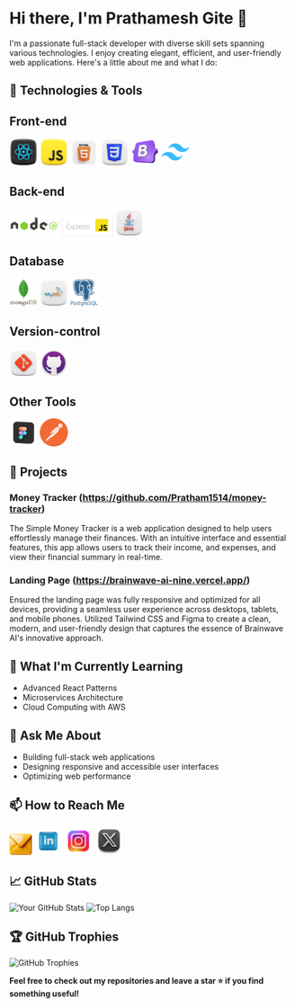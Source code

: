 # Hi there, I'm Prathamesh Gite 👋

I'm a passionate full-stack developer with diverse skill sets spanning various technologies. I enjoy creating elegant, efficient, and user-friendly web applications. Here's a little about me and what I do:

## 🔧 Technologies & Tools
<div align="left">
  <h2>Front-end</h2>
  <img src="https://github.com/Pratham1514/Pratham1514/blob/main/images/react.webp" width="50" />
  <img src="https://github.com/Pratham1514/Pratham1514/blob/main/images/js.webp" width="50" />
  <img src="https://github.com/Pratham1514/Pratham1514/blob/main/images/html.gif" width="50" />
  <img src="https://github.com/Pratham1514/Pratham1514/blob/main/images/css.gif" width="50" />
  <img src="https://github.com/Pratham1514/Pratham1514/blob/main/images/bootstrap.webp" width="50" />
  <img src="https://github.com/Pratham1514/Pratham1514/blob/main/images/Tailwind%20CSS.png" width="50" />
  <h2>Back-end</h2>
  <img src="https://github.com/Pratham1514/Pratham1514/blob/main/images/node.gif" width="90" />
  <img src="https://github.com/Pratham1514/Pratham1514/blob/main/images/ExpressJS-logo.png" width="90" />
  <img src="https://github.com/Pratham1514/Pratham1514/blob/main/images/java.gif" width="50" />
  <h2>Database</h2>
  <img src="https://github.com/Pratham1514/Pratham1514/blob/main/images/mongo.webp" width="50" />
  <img src="https://github.com/Pratham1514/Pratham1514/blob/main/images/mysql.webp" width="50" />
  <img src="https://github.com/Pratham1514/Pratham1514/blob/main/images/postgresql.png" width="50" />
  <h2>Version-control</h2>
  <img src="https://github.com/Pratham1514/Pratham1514/blob/main/images/git.webp" width="50" />
  <img src="https://github.com/Pratham1514/Pratham1514/blob/main/images/Github.png" width="50" />
  <h2>Other Tools</h2>
  <img src="https://github.com/Pratham1514/Pratham1514/blob/main/images/figma.webp" width="50" />
  <img src="https://github.com/Pratham1514/Pratham1514/blob/main/images/postman.webp" width="50" />
</div>

## 🚀 Projects
### Money Tracker (https://github.com/Pratham1514/money-tracker)
The Simple Money Tracker is a web application designed to help users effortlessly manage their finances. With an intuitive interface and essential features, this app allows users to track their income, and expenses, and view their financial summary in real-time.

### Landing Page (https://brainwave-ai-nine.vercel.app/)
Ensured the landing page was fully responsive and optimized for all devices, providing a seamless user experience across desktops, tablets, and mobile phones. Utilized Tailwind CSS and Figma to create a clean, modern, and user-friendly design that captures the essence of Brainwave AI's innovative approach.

## 🌱 What I'm Currently Learning
- Advanced React Patterns
- Microservices Architecture
- Cloud Computing with AWS

## 💬 Ask Me About
- Building full-stack web applications
- Designing responsive and accessible user interfaces
- Optimizing web performance

## 📫 How to Reach Me
<div align="left">
  <a href="mailto:prathameshgite366@gmail.com"><img src="https://github.com/Pratham1514/Pratham1514/blob/main/images/mail.png" alt="mail" width="40"/></a>
  <a href="https://www.linkedin.com/in/prathamesh-gite-9b42a2209"><img src="https://github.com/Pratham1514/Pratham1514/blob/main/images/linkedin.webp" alt="linkedin" width="50" /></a>
  <a href="https://www.instagram.com/the_pratham_gite"><img src="https://github.com/Pratham1514/Pratham1514/blob/main/images/insta.png" alt="instagram" width="50" /></a>
  <a href="https://x.com/Pratham151403"><img src="https://github.com/Pratham1514/Pratham1514/blob/main/images/x.png" alt="X" width="50" /></a>
</div>

## 📈 GitHub Stats
![Your GitHub Stats](https://github-readme-stats.vercel.app/api?username=Pratham1514&show_icons=true&theme=radical)
![Top Langs](https://github-readme-stats.vercel.app/api/top-langs/?username=Pratham1514&layout=compact&theme=radical)

## 🏆 GitHub Trophies
![GitHub Trophies](https://github-profile-trophy.vercel.app/?username=Pratham1514&theme=radical)

**Feel free to check out my repositories and leave a star ⭐ if you find something useful!**

